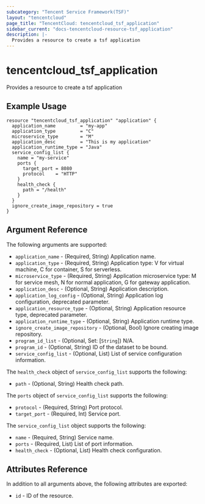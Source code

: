 ```yaml
---
subcategory: "Tencent Service Framework(TSF)"
layout: "tencentcloud"
page_title: "TencentCloud: tencentcloud_tsf_application"
sidebar_current: "docs-tencentcloud-resource-tsf_application"
description: |-
  Provides a resource to create a tsf application
---
```


# tencentcloud_tsf_application

Provides a resource to create a tsf application

## Example Usage

```hcl
resource "tencentcloud_tsf_application" "application" {
  application_name         = "my-app"
  application_type         = "C"
  microservice_type        = "M"
  application_desc         = "This is my application"
  application_runtime_type = "Java"
  service_config_list {
    name = "my-service"
    ports {
      target_port = 8080
      protocol    = "HTTP"
    }
    health_check {
      path = "/health"
    }
  }
  ignore_create_image_repository = true
}
```

## Argument Reference

The following arguments are supported:

* `application_name` - (Required, String) Application name.
* `application_type` - (Required, String) Application type: V for virtual machine, C for container, S for serverless.
* `microservice_type` - (Required, String) Application microservice type: M for service mesh, N for normal application, G for gateway application.
* `application_desc` - (Optional, String) Application description.
* `application_log_config` - (Optional, String) Application log configuration, deprecated parameter.
* `application_resource_type` - (Optional, String) Application resource type, deprecated parameter.
* `application_runtime_type` - (Optional, String) Application runtime type.
* `ignore_create_image_repository` - (Optional, Bool) Ignore creating image repository.
* `program_id_list` - (Optional, Set: [`String`]) N/A.
* `program_id` - (Optional, String) ID of the dataset to be bound.
* `service_config_list` - (Optional, List) List of service configuration information.

The `health_check` object of `service_config_list` supports the following:

* `path` - (Optional, String) Health check path.

The `ports` object of `service_config_list` supports the following:

* `protocol` - (Required, String) Port protocol.
* `target_port` - (Required, Int) Service port.

The `service_config_list` object supports the following:

* `name` - (Required, String) Service name.
* `ports` - (Required, List) List of port information.
* `health_check` - (Optional, List) Health check configuration.

## Attributes Reference

In addition to all arguments above, the following attributes are exported:

* `id` - ID of the resource.



